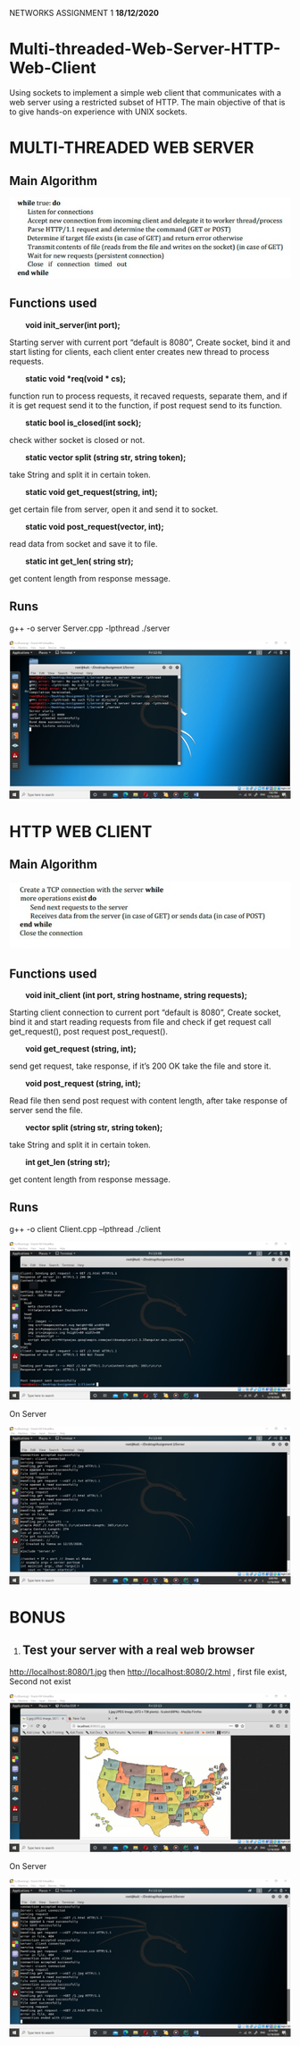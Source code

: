 NETWORKS
ASSIGNMENT 1 
**18/12/2020**

# **Multi-threaded-Web-Server-HTTP-Web-Client**
Using sockets to implement a simple web client that communicates with a web server using a restricted subset of HTTP. The main objective of that is to give hands-on experience with UNIX sockets.


# **MULTI-THREADED WEB SERVER**
## **Main Algorithm** 
![plot](./img/1.png)
## **Functions used**
`    `**void init\_server(int port);**

Starting server with current port “default is 8080”, Create socket, bind it and start listing for clients, each client enter creates new thread to process requests.

`    `**static void \*req(void \* cs);**

function run to process requests, it recaved requests, separate them, and if it is get request send it to the function, if post request send to its function.

`    `**static bool is\_closed(int sock);**

check wither socket is closed or not.

`    `**static vector<string> split (string str, string token);**

take String and split it in certain token.

`    `**static void get\_request(string, int);**

get certain file from server, open it and send it to socket.

`    `**static void post\_request(vector<string>, int);**

read data from socket and save it to file.

`    `**static int get\_len( string str);**

get content length from response message.

## **Runs**
g++ -o server Server.cpp -lpthread
./server

![plot](./img/2.png)

# **HTTP WEB CLIENT**

## **Main Algorithm** 

![plot](./img/3.png)
## **Functions used**
`    `**void init\_client (int port, string hostname, string requests);**

Starting client connection to current port “default is 8080”, Create socket, bind it and start reading requests from file and check if get request call get\_request(), post request post\_request().

`    `**void get\_request (string, int);**

send get request, take response, if it’s 200 OK take the file and store it.

`    `**void post\_request (string, int);**

Read file then send post request with content length, after take response of server send the file.

`    `**vector<string> split (string str, string token);**

take String and split it in certain token.

`    `**int get\_len (string str);**

get content length from response message.
## **Runs**
g++ -o client Client.cpp –lpthread
./client

![plot](./img/4.png)

On Server 

![plot](./img/5.png)

# **BONUS**

1. ## **Test your server with a real web browser**
<http://localhost:8080/1.jpg> then <http://localhost:8080/2.html> , first file exist, Second not exist 

![plot](./img/6.png)

On Server

![plot](./img/7.png)


